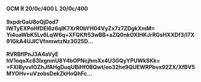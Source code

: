#### GCM R 20/0c/400 L 20/0c/400
**9xpdrGaU8oQjDod7**<br/>**IWTyEXPoHfDEl6z6qlK7XrR0bYH04VyZx7z7ZDgkXmM=**<br/>**Yi4uaWbK5Lv6LqW6q+XFQKft53wBB+aZQ0nkOXIHKJrRGsHXXDf3/l7X91GkA4UJICVfnmwtzNz3G25D...**<br/><br/>
**RVRBflPnJ3A4aVyE**<br/>**hV1oqoXc83IxgnmU8Y4bOPNcjhmXx4U3GQyYPUWkSKk=**<br/>**+FXI8yvvlOZhJfAHgDuqUBiHf0BQwt/eo32he9QUEWRPbvx92ZX/XfBV5MYOHv+uVzobsDekZkHoQhFc...**